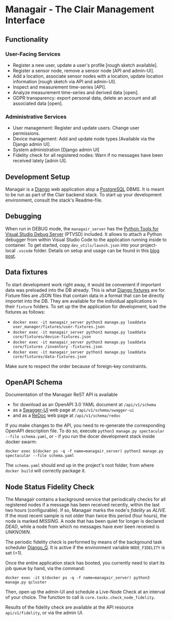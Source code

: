 # Managair - The Clair Management Interface

## Functionality

### User-Facing Services

- Register a new user, update a user's profile [rough sketch available].
- Register a sensor node, remove a sensor node [API and admin-UI].
- Add a location, associate sensor nodes with a location, update location information [rough sketch via API and admin-UI].
- Inspect and measurement time-series [API].
- Analyze measurement time-series and derived data [open].
- GDPR transparency: export personal data, delete an account and all associated data [open].

### Administrative Services

- User management: Register and update users. Change user permissions.
- Device management: Add and update node types [Available via the Django admin UI].
- System administration [Django admin UI]
- Fidelity check for all registered nodes: Warn if no messages have been received lately [adnin UI].

## Development Setup

Managair is a [Django](https://www.djangoproject.com/) web application atop a [PostgreSQL](https://www.postgresql.org) DBMS. It is meant to be run as part of the Clair backend stack. To start up your development environment, consult the stack's Readme-file.

## Debugging

When run in DEBUG mode, the `managair_server` has the [Python Tools for Visual Studio Debug Server](https://github.com/microsoft/ptvsd) (PTVSD) included. It allows to attach a Python debugger from within Visual Studio Code to the application running inside to container. To get started, copy `dev_utils/launch.json` into your project-local `.vscode` folder. Details on setup and usage can be found in this [blog post](https://testdriven.io/blog/django-debugging-vs-code/).

## Data fixtures

To start development work right away, it would be convenient if important data was preloaded into the DB already. This is what [Django fixtures](https://docs.djangoproject.com/en/3.1/howto/initial-data/) are for. Fixture files are JSON files that contain data in a format that can be directly importet into the DB. They are available for the individual applications in their `fixture` folders. To set up the the application for development, load the fixtures as follows:

- `docker exec -it managair_server python3 manage.py loaddata user_manager/fixtures/user-fixtures.json`
- `docker exec -it managair_server python3 manage.py loaddata core/fixtures/device-fixtures.json`
- `docker exec -it managair_server python3 manage.py loaddata core/fixtures
/inventory
-fixtures.json`
- `docker exec -it managair_server python3 manage.py loaddata core/fixtures/data-fixtures.json`

Make sure to respect the order because of foreign-key constraints.

## OpenAPI Schema

Documentation of the Managair ReST API is available

- for download as an OpenAPI 3.0 YAML document at `/api/v1/schema`
- as a [Swagger-UI](https://swagger.io/tools/swagger-ui/) web page at `/api/v1/schema/swagger-ui`
- and as a [ReDoc](https://github.com/Redocly/redoc) web page at `/api/v1/schema/redoc`

If you make changes to the API, you need to re-generate the corresponding OpenAPI description file. To do so, execute `python3 manage.py spectacular --file schema.yaml`, or - if you run the docer development stack inside docker swarm: 

`docker exec $(docker ps -q -f name=managair_server) python3 manage.py spectacular --file schema.yaml`

The `schema.yaml` should end up in the project's root folder, from where `docker build` will correctly package it.

## Node Status Fidelity Check

The Managair contains a background service that periodically checks for all registered nodes if a message has been received recently, within the last two hours (configurable). If so, Managair marks the node's _fidelity_ as _ALIVE_. If the most recent sample is not older than twice this period (four hours), the node is marked _MISSING_. A node that has been quiet for longer is declared _DEAD_, while a node from which no messages have ever been received is _UNKNOWN_.

The periodic fidelity check is performed by means of the background task scheduler [Django_Q](https://django-q.readthedocs.io/en/latest/index.html). It is active if the environment variable `NODE_FIDELITY` is set (=1).

Once the entire application stack has booted, you currently need to start its job queue by hand, via the command:

`docker exec -it $(docker ps -q -f name=managair_server) python3 manage.py qcluster`

Then, open up the admin-UI and schedule a Live-Node Check at an interval of your choice. The function to call is `core.tasks.check_node_fidelity`.

Results of the fidelity check are available at the API resource `api/v1/fidelity`, or via the admin UI.
